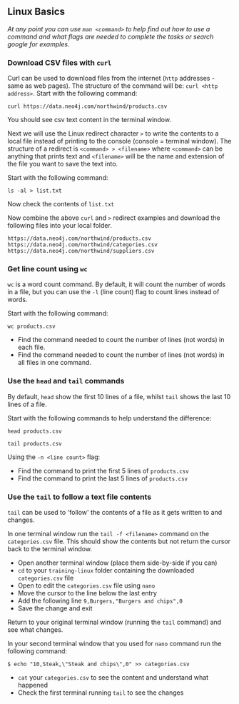 ## Linux Basics

_At any point you can use `man <command>` to help find out how to use a command and what flags are needed to complete the tasks or search google for examples._

### Download CSV files with `curl`

Curl can be used to download files from the internet (`http` addresses - same as web pages).
The structure of the command will be: `curl <http address>`.  Start with the following command:

```shell
curl https://data.neo4j.com/northwind/products.csv
```

You should see csv text content in the terminal window.

Next we will use the Linux redirect character `>` to write the contents to a local file
instead of printing to the console (console = terminal window).  The structure of a redirect is
`<command> > <filename>` where `<command>` can be anything that prints text and `<filename>`
will be the name and extension of the file you want to save the text into.

Start with the following command:

```shell
ls -al > list.txt
```

Now check the contents of `list.txt`

Now combine the above `curl` and `>` redirect examples and download the following files into your local folder. 

```shell
https://data.neo4j.com/northwind/products.csv
https://data.neo4j.com/northwind/categories.csv
https://data.neo4j.com/northwind/suppliers.csv
```

### Get line count using `wc`

`wc` is a word count command.
By default, it will count the number of words in a file, but you can use the `-l` (line count) flag to count lines instead of words.

Start with the following command:

```shell
wc products.csv
```

* Find the command needed to count the number of lines (not words) in each file.
* Find the command needed to count the number of lines (not words) in all files in one command.


### Use the `head` and `tail` commands

By default, `head` show the first 10 lines of a file, whilst `tail` shows the last 10 lines of a file.

Start with the following commands to help understand the difference:

```shell
head products.csv
```

```shell
tail products.csv
```

Using the `-n <line count>` flag:

* Find the command to print the first 5 lines of `products.csv`
* Find the command to print the last 5 lines of `products.csv`


### Use the `tail` to follow a text file contents

`tail` can be used to 'follow' the contents of a file as it gets written to and changes.

In one terminal window run the `tail -f <filename>` command on the `categories.csv` file.
This should show the contents but not return the cursor back to the terminal window.

* Open another terminal window (place them side-by-side if you can)
* `cd` to your `training-linux` folder containing the downloaded `categories.csv` file
* Open to edit the `categories.csv` file using `nano`
* Move the cursor to the line below the last entry
* Add the following line `9,Burgers,"Burgers and chips",0`
* Save the change and exit

Return to your original terminal window (running the `tail` command) and see what changes.

In your second terminal window that you used for `nano` command run the following command:

```shell
$ echo "10,Steak,\"Steak and chips\",0" >> categories.csv
```

* `cat` your `categories.csv` to see the content and understand what happened
* Check the first terminal running `tail` to see the changes

